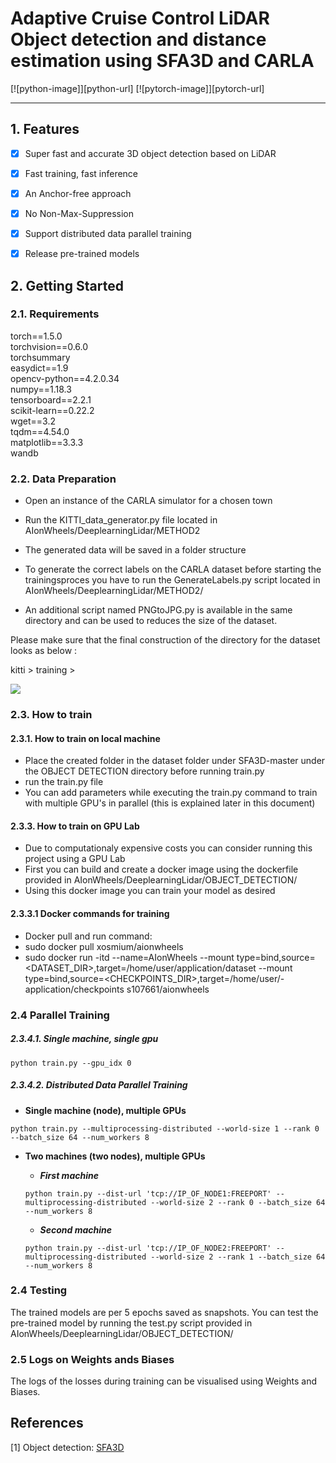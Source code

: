 # Adaptive Cruise Control LiDAR Object detection and distance estimation using SFA3D and CARLA

[![python-image]][python-url]
[![pytorch-image]][pytorch-url]

---

## 1. Features
- [x] Super fast and accurate 3D object detection based on LiDAR
- [x] Fast training, fast inference
- [x] An Anchor-free approach
- [x] No Non-Max-Suppression
- [x] Support distributed data parallel training
- [x] Release pre-trained models 




## 2. Getting Started
### 2.1. Requirements

torch==1.5.0 <br>
torchvision==0.6.0 <br>
torchsummary <br>
easydict==1.9 <br>
opencv-python==4.2.0.34 <br>
numpy==1.18.3 <br>
tensorboard==2.2.1 <br>
scikit-learn==0.22.2 <br>
wget==3.2 <br>
tqdm==4.54.0 <br>
matplotlib==3.3.3 <br>
wandb <br>



### 2.2. Data Preparation

*   Open an instance of the CARLA simulator for a chosen town
*   Run the KITTI_data_generator.py file located in AIonWheels/DeeplearningLidar/METHOD2
*   The generated data will be saved in a folder structure

* To generate the correct labels on the CARLA dataset before starting the trainingsproces you have to run the GenerateLabels.py script located in AIonWheels/DeeplearningLidar/METHOD2/
* An additional script named PNGtoJPG.py is available in the same directory and can be used to reduces the size of the dataset.

Please make sure that the final construction of the directory for the  dataset looks as below : 

kitti > training > 

![](structure.PNG)

### 2.3. How to train

#### 2.3.1. How to train on local machine

*   Place the created folder in the dataset folder under SFA3D-master under the OBJECT DETECTION directory before running train.py
*   run the train.py file
*   You can add parameters while executing the train.py command to train with multiple GPU's in parallel (this is explained later in this document)


#### 2.3.3. How to train on GPU Lab

*   Due to computationaly expensive costs you can consider running this project using a GPU Lab
*   First you can build and create a docker image using the dockerfile provided in AIonWheels/DeeplearningLidar/OBJECT_DETECTION/
*   Using this docker image you can train your model as desired

#### 2.3.3.1 Docker commands for training

- Docker pull and run command:
- sudo docker pull xosmium/aionwheels
- sudo docker run -itd --name=AIonWheels --mount type=bind,source=<DATASET_DIR>,target=/home/user/application/dataset --mount type=bind,source=<CHECKPOINTS_DIR>,target=/home/user/- application/checkpoints s107661/aionwheels


### 2.4 Parallel Training

##### 2.3.4.1. Single machine, single gpu

```shell script
python train.py --gpu_idx 0
```

##### 2.3.4.2. Distributed Data Parallel Training
- **Single machine (node), multiple GPUs**

```
python train.py --multiprocessing-distributed --world-size 1 --rank 0 --batch_size 64 --num_workers 8
```

- **Two machines (two nodes), multiple GPUs**

   - _**First machine**_
    ```
    python train.py --dist-url 'tcp://IP_OF_NODE1:FREEPORT' --multiprocessing-distributed --world-size 2 --rank 0 --batch_size 64 --num_workers 8
    ```

   - _**Second machine**_
    ```
    python train.py --dist-url 'tcp://IP_OF_NODE2:FREEPORT' --multiprocessing-distributed --world-size 2 --rank 1 --batch_size 64 --num_workers 8
    ```



### 2.4 Testing


The trained models are per 5 epochs saved as snapshots. You can test the pre-trained model by running the test.py script provided in AIonWheels/DeeplearningLidar/OBJECT_DETECTION/


### 2.5 Logs on Weights ands Biases

The logs of the losses during training can be visualised using Weights and Biases.



## References

[1] Object detection: [SFA3D](https://github.com/maudzung/SFA3D) <br>